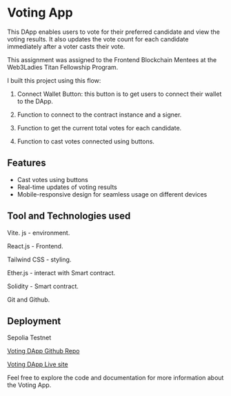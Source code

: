 # Voting App

This DApp enables users to vote for their preferred candidate and view the voting results. It also updates the vote count for each candidate immediately after a voter casts their vote.

This assignment was assigned to the Frontend Blockchain Mentees at the Web3Ladies Titan Fellowship Program.

I built this project using this flow:

1. Connect Wallet Button: this button is to get users to connect their wallet to the DApp.

2. Function to connect to the contract instance and a signer.

3. Function to get the current total votes for each candidate.

4. Function to cast votes connected using buttons.

## Features

- Cast votes using buttons
- Real-time updates of voting results
- Mobile-responsive design for seamless usage on different devices

## Tool and Technologies used

Vite. js - environment.

React.js - Frontend.

Tailwind CSS - styling.

Ether.js - interact with Smart contract.

Solidity - Smart contract.

Git and Github.

## Deployment

Sepolia Testnet

[Voting DApp Github Repo](https://github.com/Ileolami/Read-and-write)

[Voting DApp Live site](https://voting-dapp-swart.vercel.app/)

Feel free to explore the code and documentation for more information about the Voting App.
